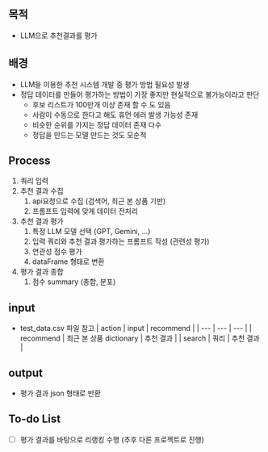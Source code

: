 ## 목적
- LLM으로 추천결과를 평가
## 배경
- LLM을 이용한 추천 시스템 개발 중 평가 방법 필요성 발생
- 정답 데이터를 만들어 평가하는 방법이 가장 좋지만 현실적으로 불가능이라고 판단
	- 후보 리스트가 100만개 이상 존재 할 수 도 있음
	- 사람이 수동으로 한다고 해도 휴먼 에러 발생 가능성 존재
	- 비슷한 순위를 가지는 정답 데이터 존재 다수
	- 정답을 만드는 모델 만드는 것도 모순적
## Process
1. 쿼리 입력
2. 추천 결과 수집
	1. api요청으로 수집 (검색어, 최근 본 상품 기반)
	2. 프롬프트 입력에 맞게 데이터 전처리
4. 추천 결과 평가
	1. 특정 LLM 모델 선택 (GPT, Gemini, ...)
	2. 입력 쿼리와 추천 결과 평가하는 프롬프트 작성 (관련성 평가)
	3. 연관성 점수 평가
 	4. dataFrame 형태로 변환
5. 평가 결과 종합
	1. 점수 summary (총합, 분포)

## input
- test_data.csv 파일 참고
| action | input | recommend |
| --- | --- | --- |
| recommend | 최근 본 상품 dictionary | 추천 결과 |
| search | 쿼리 | 추천 결과 |

## output
- 평가 결과 json 형태로 반환

## To-do List
- [ ] 평가 결과를 바탕으로 리랭킹 수행 (추후 다른 프로젝트로 진행)
